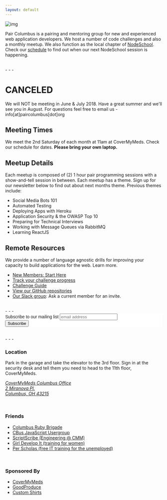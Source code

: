 ```yaml
---
layout: default
---
```


![img](http://i.imgur.com/OmBFBDK.jpg)  
  
Pair Columbus is a pairing and mentoring group for new and experienced web application developers. We host a number of code challenges and also a monthly meetup. We also function as the local chapter of [NodeSchool](http://nodeschool.io). Check our [schedule](/schedule) to find out when our next NodeSchool session is happening.  

<br />
- - -
<br />

# CANCELED
We will NOT be meeting in June & July 2018. Have a great summer and we'll see you in August. For questions feel free to email us - info[at]paircolumbus[dot]org 

## Meeting Times
We meet the 2nd Saturday of each month at 11am at CoverMyMeds. Check our schedule for dates. __Please bring your own laptop.__

## Meetup Details
Each meetup is composed of (2) 1 hour pair programming sessions with a show-and-tell session in between. Each meetup has a theme. Sign up for our newsletter below to find out about next months theme. Previous themes include:

  - Social Media Bots 101
  - Automated Testing
  - Deploying Apps with Heroku
  - Application Security & the OWASP Top 10
  - Preparing for Technical Interviews
  - Working with Message Queues via RabbitMQ
  - Learning ReactJS

## Remote Resources
We provide a number of language agnostic drills for improving your capacity to build applications for the web. Learn more.

  - [New Members: Start Here](/getting_started/)
  - [Track your challenge progress](http://challengeprogress.herokuapp.com/)
  - [Challenge Guide](/challenges/)
  - [View our GitHub repositories](https://github.com/paircolumbus/)
  - [Our Slack group](https://paircolumbus.slack.com): Ask a current member for an invite.

<br />
- - -
<br />

<link href="//cdn-images.mailchimp.com/embedcode/slim-081711.css" rel="stylesheet" type="text/css">
<style type="text/css">
  #mc_embed_signup{background:#fff; clear:left; font:14px Helvetica,Arial,sans-serif; }
</style>
<div id="mc_embed_signup">
<form action="//paircolumbus.us11.list-manage.com/subscribe/post?u=60b5026218d4c1f845a978d85&amp;id=de00a10964" method="post" id="mc-embedded-subscribe-form" name="mc-embedded-subscribe-form" class="validate" target="_blank" novalidate>
    <div id="mc_embed_signup_scroll">
  <label for="mce-EMAIL">Subscribe to our mailing list</label>
  <input type="email" value="" name="EMAIL" class="email" id="mce-EMAIL" placeholder="email address" required>
    <!-- real people should not fill this in and expect good things - do not remove this or risk form bot signups-->
    <div style="position: absolute; left: -5000px;"><input type="text" name="b_60b5026218d4c1f845a978d85_de00a10964" tabindex="-1" value=""></div>
    <div class="clear"><input type="submit" value="Subscribe" name="subscribe" id="mc-embedded-subscribe" class="button"></div>
  </div>
</form>
</div>

<br />
- - -
<br />

### Location
Park in the garage and take the elevator to the 3rd floor. Sign in at the security desk and tell them you need to head to the 11th floor, CoverMyMeds.

<p>
  <address>
    <a href="https://goo.gl/maps/XLvbG">
      CoverMyMeds Columbus Office<br>
      2 Miranova Pl.<br>
      Columbus, OH 43215
    </a>
  </address>
</p>


<br />

### Friends
- [Columbus Ruby Brigade](http://columbusrb.com/)
- [CBus JavaScript Usergroup](https://cbusjs.github.io/)
- [ScriptScribe (Engineering @ CMM)](https://www.scriptscribe.org/)
- [Girl Develop It (training for women)](https://www.girldevelopit.com/chapters/columbus)
- [Per Scholas (free IT training for the unemployed)](https://perscholas.org/?city=columbus)

<br />

### Sponsored By
- [CoverMyMeds](https://www.covermymeds.com/main/)
- [GoodProduce](http://goodproduce.net)
- [Custom Shirts](http://www.customshirts.com/)
